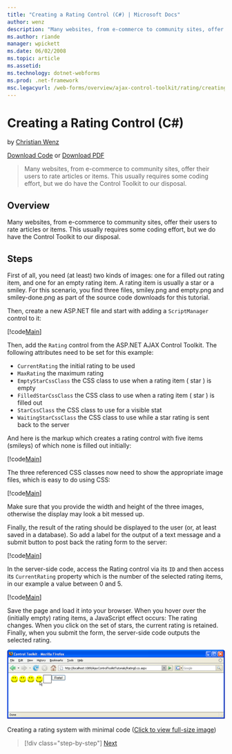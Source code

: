 ```yaml
---
title: "Creating a Rating Control (C#) | Microsoft Docs"
author: wenz
description: "Many websites, from e-commerce to community sites, offer their users to rate articles or items. This usually requires some coding effort, but we do have the..."
ms.author: riande
manager: wpickett
ms.date: 06/02/2008
ms.topic: article
ms.assetid: 
ms.technology: dotnet-webforms
ms.prod: .net-framework
msc.legacyurl: /web-forms/overview/ajax-control-toolkit/rating/creating-a-rating-control-cs
---
```

Creating a Rating Control (C#)
====================
by [Christian Wenz](https://github.com/wenz)

[Download Code](http://download.microsoft.com/download/9/3/f/93f8daea-bebd-4821-833b-95205389c7d0/rating0.cs.zip) or [Download PDF](http://download.microsoft.com/download/2/d/c/2dc10e34-6983-41d4-9c08-f78f5387d32b/rating0CS.pdf)

> Many websites, from e-commerce to community sites, offer their users to rate articles or items. This usually requires some coding effort, but we do have the Control Toolkit to our disposal.


## Overview

Many websites, from e-commerce to community sites, offer their users to rate articles or items. This usually requires some coding effort, but we do have the Control Toolkit to our disposal.

## Steps

First of all, you need (at least) two kinds of images: one for a filled out rating item, and one for an empty rating item. A rating item is usually a star or a smiley. For this scenario, you find three files, smiley.png and empty.png and smiley-done.png as part of the source code downloads for this tutorial.

Then, create a new ASP.NET file and start with adding a `ScriptManager` control to it:

[!code[Main](creating-a-rating-control-cs/samples/sample1.xml)]

Then, add the `Rating` control from the ASP.NET AJAX Control Toolkit. The following attributes need to be set for this example:

- `CurrentRating` the initial rating to be used
- `MaxRating` the maximum rating
- `EmptyStarCssClass` the CSS class to use when a rating item ( star ) is empty
- `FilledStarCssClass` the CSS class to use when a rating item ( star ) is filled out
- `StarCssClass` the CSS class to use for a visible stat
- `WaitingStarCssClass` the CSS class to use while a star rating is sent back to the server

And here is the markup which creates a rating control with five items (smileys) of which none is filled out initially:

[!code[Main](creating-a-rating-control-cs/samples/sample2.xml)]

The three referenced CSS classes now need to show the appropriate image files, which is easy to do using CSS:

[!code[Main](creating-a-rating-control-cs/samples/sample3.xml)]

Make sure that you provide the width and height of the three images, otherwise the display may look a bit messed up.

Finally, the result of the rating should be displayed to the user (or, at least saved in a database). So add a label for the output of a text message and a submit button to post back the rating form to the server:

[!code[Main](creating-a-rating-control-cs/samples/sample4.xml)]

In the server-side code, access the Rating control via its `ID` and then access its `CurrentRating` property which is the number of the selected rating items, in our example a value between 0 and 5.

[!code[Main](creating-a-rating-control-cs/samples/sample5.xml)]

Save the page and load it into your browser. When you hover over the (initially empty) rating items, a JavaScript effect occurs: The rating changes. When you click on the set of stars, the current rating is retained. Finally, when you submit the form, the server-side code outputs the selected rating.


[![Creating a rating system with minimal code](creating-a-rating-control-cs/_static/image2.png)](creating-a-rating-control-cs/_static/image1.png)

Creating a rating system with minimal code ([Click to view full-size image](creating-a-rating-control-cs/_static/image3.png))

>[!div class="step-by-step"] [Next](creating-a-rating-control-vb.md)